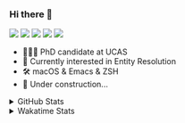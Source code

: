 ### Hi there 👋

[![](https://img.shields.io/badge/-Email-325180?logo=maildotru&logoColor=white&style=flat-square)](mailto:hi@wang.tianshu.me)
[![](https://img.shields.io/badge/-GitHub-black?logo=GitHub&style=flat-square)](https://github.com/tshu-w)
[![](https://img.shields.io/badge/-Telegram-26a5e4?labelColor=fafafa&logo=telegram&style=flat-square)](https://t.me/tshu_w) 
[![](https://img.shields.io/badge/-Twitter-1da1f2?logo=Twitter&logoColor=white&style=flat-square)](https://twitter.com/tshu_w)
[![](https://komarev.com/ghpvc/?username=tshu-w&color=blueviolet&style=flat-square)]()



- 🧑🏻‍🎓 PhD candidate at UCAS
- 🔭 Currently interested in Entity Resolution
- 🛠 macOS & Emacs & ZSH
- 🚧 Under construction...

<details>

<summary>GitHub Stats</summary>

![Tianshu's GitHub stats](https://github-readme-stats.vercel.app/api?username=tshu-w&show_icons=true&theme=buefy&count_private=true)
  
</details>


<details>
  <summary>Wakatime Stats</summary>

  Currently, files accessed by tramp cannot be tracked by wakatime, see https://github.com/wakatime/wakatime-mode/issues/27
  <br>
  
<!--START_SECTION:waka-->
![Code Time](http://img.shields.io/badge/Code%20Time-6%2C005%20hrs%2039%20mins-blue)

**I'm an Early 🐤** 

```text
🌞 Morning    72 commits     ████░░░░░░░░░░░░░░░░░░░░░   16.51% 
🌆 Daytime    196 commits    ███████████░░░░░░░░░░░░░░   44.95% 
🌃 Evening    160 commits    █████████░░░░░░░░░░░░░░░░   36.7% 
🌙 Night      8 commits      ░░░░░░░░░░░░░░░░░░░░░░░░░   1.83%

```
📅 **I'm Most Productive on Tuesday** 

```text
Monday       68 commits     ████░░░░░░░░░░░░░░░░░░░░░   15.6% 
Tuesday      151 commits    ████████░░░░░░░░░░░░░░░░░   34.63% 
Wednesday    55 commits     ███░░░░░░░░░░░░░░░░░░░░░░   12.61% 
Thursday     32 commits     █░░░░░░░░░░░░░░░░░░░░░░░░   7.34% 
Friday       51 commits     ███░░░░░░░░░░░░░░░░░░░░░░   11.7% 
Saturday     52 commits     ███░░░░░░░░░░░░░░░░░░░░░░   11.93% 
Sunday       27 commits     █░░░░░░░░░░░░░░░░░░░░░░░░   6.19%

```


📊 **This Week I Spent My Time On** 

```text
💬 Programming Languages: 
sh                       12 hrs 12 mins      █████████████████████████   100.0%

🔥 Editors: 
Zsh                      12 hrs 12 mins      █████████████████████████   100.0%

🐱‍💻 Projects: 
universal-blocker        6 hrs 43 mins       █████████████░░░░░░░░░░░░   55.05% 
Terminal                 4 hrs 51 mins       ██████████░░░░░░░░░░░░░░░   39.75% 
lightning                32 mins             █░░░░░░░░░░░░░░░░░░░░░░░░   4.49% 
lightning-template       3 mins              ░░░░░░░░░░░░░░░░░░░░░░░░░   0.46% 
_notebooks               1 min               ░░░░░░░░░░░░░░░░░░░░░░░░░   0.17%

💻 Operating System: 
Linux                    9 hrs 9 mins        ██████████████████░░░░░░░   75.05% 
Mac                      3 hrs 2 mins        ██████░░░░░░░░░░░░░░░░░░░   24.95%

```

**I Mostly Code in Python** 

```text
Python                   11 repos            ████████████░░░░░░░░░░░░░   50.0% 
HTML                     2 repos             ██░░░░░░░░░░░░░░░░░░░░░░░   9.09% 
Emacs Lisp               2 repos             ██░░░░░░░░░░░░░░░░░░░░░░░   9.09% 
JavaScript               2 repos             ██░░░░░░░░░░░░░░░░░░░░░░░   9.09% 
TeX                      2 repos             ██░░░░░░░░░░░░░░░░░░░░░░░   9.09%

```



 Last Updated on 30/09/2022 08:11:08 UTC
<!--END_SECTION:waka-->
</details>
